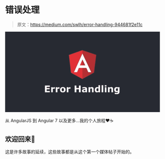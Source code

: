 # 错误处理

> 原文：<https://medium.com/swlh/error-handling-944681f2e11c>

![](img/b47577fbe4d6405911704cff661a2c2e.png)

从 AngularJS 到 Angular 7 以及更多…我的个人旅程❤️☕

## 欢迎回来👋

这是许多故事的延续，这些故事都是从这个第一个媒体帖子开始的。